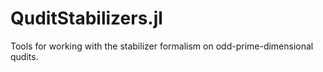 # QuditStabilizers.jl
Tools for working with the stabilizer formalism on odd-prime-dimensional qudits.
